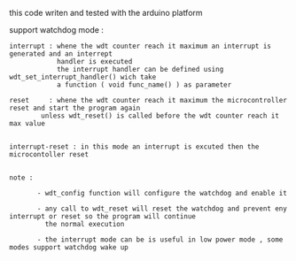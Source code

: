 

  this code writen and tested with the arduino platform 
  
  
  support watchdog mode : 
  
	interrupt : whene the wdt counter reach it maximum an interrupt is generated and an interrept 
				handler is executed 
				the interrupt handler can be defined using wdt_set_interrupt_handler() wich take 
				a function ( void func_name() ) as parameter   
				
	reset     : whene the wdt counter reach it maximum the microcontroller reset and start the program again
		    unless wdt_reset() is called before the wdt counter reach it max value
				
	
	interrupt-reset : in this mode an interrupt is excuted then the microcontoller reset  
	
	
	note : 
	   
	       - wdt_config function will configure the watchdog and enable it 
		
	       - any call to wdt_reset will reset the watchdog and prevent eny interrupt or reset so the program will continue
	         the normal execution 
		
	       - the interrupt mode can be is useful in low power mode , some modes support watchdog wake up
